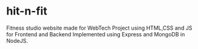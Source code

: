 # hit-n-fit
Fitness studio website made for WebTech Project using HTML,CSS and JS for Frontend and Backend Implemented using Express and MongoDB in NodeJS.
